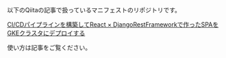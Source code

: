 以下のQiitaの記事で扱っているマニフェストのリポジトリです。

[CI/CDパイプラインを構築してReact × DjangoRestFrameworkで作ったSPAをGKEクラスタにデプロイする](https://qiita.com/maeple5/items/0967a7c41115257a1564)

使い方は記事をご覧ください。
